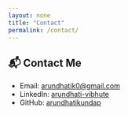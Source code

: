```yaml
---
layout: none
title: "Contact"
permalink: /contact/
---
```


<!DOCTYPE html>
<html lang="en">
<head>
  <meta charset="UTF-8">
  <title>Contact</title>
  <link rel="stylesheet" href="/assets/css/style.css">
</head>
<body>
  <div class="contact-container">
    <h2>📬 Contact Me</h2>
    <ul>
      <li>Email: <a href="mailto:arundhatik0@gmail.com">arundhatik0@gmail.com</a></li>
      <li>LinkedIn: <a href="https://www.linkedin.com/in/arundhati-vibhute-17702819/">arundhati-vibhute</a></li>
      <li>GitHub: <a href="https://github.com/arundhatikundap">arundhatikundap</a></li>
    </ul>
  </div>
</body>
</html>
